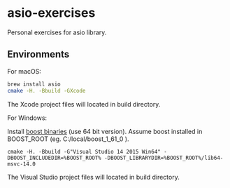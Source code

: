 # asio-exercises

Personal exercises for asio library.

## Environments

For macOS:

```bash
brew install asio
cmake -H. -Bbuild -GXcode
```

The Xcode project files will located in build directory.

For Windows:

Install [boost binaries](https://sourceforge.net/projects/boost/files/boost-binaries/) (use 64 bit version).
Assume boost installed in BOOST_ROOT (eg. C:/local/boost_1_61_0 ).

```batch
cmake -H. -Bbuild -G"Visual Studio 14 2015 Win64" -DBOOST_INCLUDEDIR=%BOOST_ROOT% -DBOOST_LIBRARYDIR=%BOOST_ROOT%/lib64-msvc-14.0
```

The Visual Studio project files will located in build directory.
